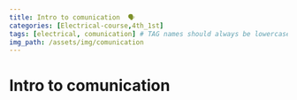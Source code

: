 ```yaml
---
title: Intro to comunication  🗣️
categories: [Electrical-course,4th_1st]
tags: [electrical, comunication] # TAG names should always be lowercase
img_path: /assets/img/comunication
---
```


# Intro to comunication
